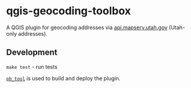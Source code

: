 # qgis-geocoding-toolbox
A QGIS plugin for geocoding addresses via [api.mapserv.utah.gov](https://api.mapserv.utah.gov) (Utah-only addresses).

## Development
`make test` - run tests

[`pb_tool`](https://github.com/g-sherman/plugin_build_tool) is used to build and deploy the plugin.

